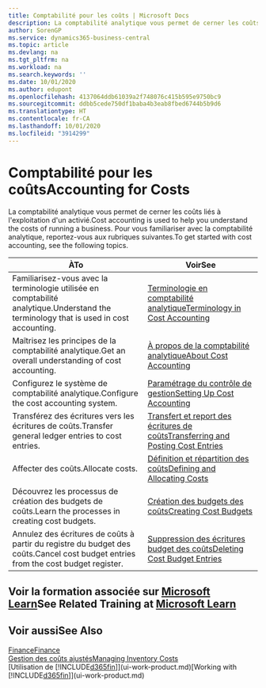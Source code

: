 ```yaml
---
title: Comptabilité pour les coûts | Microsoft Docs
description: La comptabilité analytique vous permet de cerner les coûts liés à l'exploitation d'un activié. Pour vous familiariser avec la comptabilité analytique, reportez-vous aux rubriques suivantes.
author: SorenGP
ms.service: dynamics365-business-central
ms.topic: article
ms.devlang: na
ms.tgt_pltfrm: na
ms.workload: na
ms.search.keywords: ''
ms.date: 10/01/2020
ms.author: edupont
ms.openlocfilehash: 4137064ddb61039a2f748076c415b595e9750bc9
ms.sourcegitcommit: ddbb5cede750df1baba4b3eab8fbed6744b5b9d6
ms.translationtype: HT
ms.contentlocale: fr-CA
ms.lasthandoff: 10/01/2020
ms.locfileid: "3914299"
---
```

# <a name="accounting-for-costs"></a><span data-ttu-id="26448-104">Comptabilité pour les coûts</span><span class="sxs-lookup"><span data-stu-id="26448-104">Accounting for Costs</span></span>
<span data-ttu-id="26448-105">La comptabilité analytique vous permet de cerner les coûts liés à l'exploitation d'un activié.</span><span class="sxs-lookup"><span data-stu-id="26448-105">Cost accounting is used to help you understand the costs of running a business.</span></span> <span data-ttu-id="26448-106">Pour vous familiariser avec la comptabilité analytique, reportez-vous aux rubriques suivantes.</span><span class="sxs-lookup"><span data-stu-id="26448-106">To get started with cost accounting, see the following topics.</span></span>  

|<span data-ttu-id="26448-107">À</span><span class="sxs-lookup"><span data-stu-id="26448-107">To</span></span>|<span data-ttu-id="26448-108">Voir</span><span class="sxs-lookup"><span data-stu-id="26448-108">See</span></span>|  
|--------|---------|  
|<span data-ttu-id="26448-109">Familiarisez-vous avec la terminologie utilisée en comptabilité analytique.</span><span class="sxs-lookup"><span data-stu-id="26448-109">Understand the terminology that is used in cost accounting.</span></span>|[<span data-ttu-id="26448-110">Terminologie en comptabilité analytique</span><span class="sxs-lookup"><span data-stu-id="26448-110">Terminology in Cost Accounting</span></span>](finance-terminology-in-cost-accounting.md)|  
|<span data-ttu-id="26448-111">Maîtrisez les principes de la comptabilité analytique.</span><span class="sxs-lookup"><span data-stu-id="26448-111">Get an overall understanding of cost accounting.</span></span>|[<span data-ttu-id="26448-112">À propos de la comptabilité analytique</span><span class="sxs-lookup"><span data-stu-id="26448-112">About Cost Accounting</span></span>](finance-about-cost-accounting.md)|  
|<span data-ttu-id="26448-113">Configurez le système de comptabilité analytique.</span><span class="sxs-lookup"><span data-stu-id="26448-113">Configure the cost accounting system.</span></span>|[<span data-ttu-id="26448-114">Paramétrage du contrôle de gestion</span><span class="sxs-lookup"><span data-stu-id="26448-114">Setting Up Cost Accounting</span></span>](finance-set-up-cost-accounting.md)|  
|<span data-ttu-id="26448-115">Transférez des écritures vers les écritures de coûts.</span><span class="sxs-lookup"><span data-stu-id="26448-115">Transfer general ledger entries to cost entries.</span></span>|[<span data-ttu-id="26448-116">Transfert et report des écritures de coûts</span><span class="sxs-lookup"><span data-stu-id="26448-116">Transferring and Posting Cost Entries</span></span>](finance-transfer-and-post-cost-entries.md)|  
|<span data-ttu-id="26448-117">Affecter des coûts.</span><span class="sxs-lookup"><span data-stu-id="26448-117">Allocate costs.</span></span>|[<span data-ttu-id="26448-118">Définition et répartition des coûts</span><span class="sxs-lookup"><span data-stu-id="26448-118">Defining and Allocating Costs</span></span>](finance-define-and-allocate-costs.md)|  
|<span data-ttu-id="26448-119">Découvrez les processus de création des budgets de coûts.</span><span class="sxs-lookup"><span data-stu-id="26448-119">Learn the processes in creating cost budgets.</span></span>|[<span data-ttu-id="26448-120">Création des budgets des coûts</span><span class="sxs-lookup"><span data-stu-id="26448-120">Creating Cost Budgets</span></span>](finance-create-cost-budgets.md)|
|<span data-ttu-id="26448-121">Annulez des écritures de coûts à partir du registre du budget des coûts.</span><span class="sxs-lookup"><span data-stu-id="26448-121">Cancel cost budget entries from the cost budget register.</span></span>|[<span data-ttu-id="26448-122">Suppression des écritures budget des coûts</span><span class="sxs-lookup"><span data-stu-id="26448-122">Deleting Cost Budget Entries</span></span>](finance-how-to-delete-cost-budget-entries.md)|

## <a name="see-related-training-at-microsoft-learn"></a><span data-ttu-id="26448-123">Voir la formation associée sur [Microsoft Learn](/learn/paths/use-cost-accounting-dynamics-365-business-central/)</span><span class="sxs-lookup"><span data-stu-id="26448-123">See Related Training at [Microsoft Learn](/learn/paths/use-cost-accounting-dynamics-365-business-central/)</span></span>

## <a name="see-also"></a><span data-ttu-id="26448-124">Voir aussi</span><span class="sxs-lookup"><span data-stu-id="26448-124">See Also</span></span>  
[<span data-ttu-id="26448-125">Finance</span><span class="sxs-lookup"><span data-stu-id="26448-125">Finance</span></span>](finance.md)  
[<span data-ttu-id="26448-126">Gestion des coûts ajustés</span><span class="sxs-lookup"><span data-stu-id="26448-126">Managing Inventory Costs</span></span>](finance-manage-inventory-costs.md)  
<span data-ttu-id="26448-127">[Utilisation de [!INCLUDE[d365fin](includes/d365fin_md.md)]](ui-work-product.md)</span><span class="sxs-lookup"><span data-stu-id="26448-127">[Working with [!INCLUDE[d365fin](includes/d365fin_md.md)]](ui-work-product.md)</span></span>
